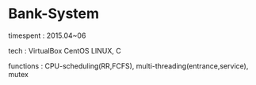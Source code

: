 # Bank-System


timespent : 2015.04~06

tech : VirtualBox CentOS LINUX, C

functions : CPU-scheduling(RR,FCFS), multi-threading(entrance,service), mutex
 
